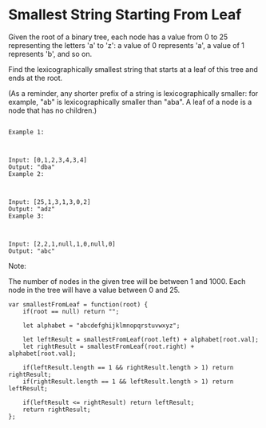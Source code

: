 # Smallest String Starting From Leaf

Given the root of a binary tree, each node has a value from 0 to 25 representing the letters 'a' to 'z': a value of 0 represents 'a', a value of 1 represents 'b', and so on.

Find the lexicographically smallest string that starts at a leaf of this tree and ends at the root.

(As a reminder, any shorter prefix of a string is lexicographically smaller: for example, "ab" is lexicographically smaller than "aba".  A leaf of a node is a node that has no children.)

 ```

Example 1:



Input: [0,1,2,3,4,3,4]
Output: "dba"
Example 2:



Input: [25,1,3,1,3,0,2]
Output: "adz"
Example 3:



Input: [2,2,1,null,1,0,null,0]
Output: "abc"
 ```

Note:

The number of nodes in the given tree will be between 1 and 1000.
Each node in the tree will have a value between 0 and 25.


```
var smallestFromLeaf = function(root) {
    if(root == null) return "";

    let alphabet = "abcdefghijklmnopqrstuvwxyz";

    let leftResult = smallestFromLeaf(root.left) + alphabet[root.val];
    let rightResult = smallestFromLeaf(root.right) + alphabet[root.val];

    if(leftResult.length == 1 && rightResult.length > 1) return rightResult;
    if(rightResult.length == 1 && leftResult.length > 1) return leftResult;

    if(leftResult <= rightResult) return leftResult;
    return rightResult;
};
```
